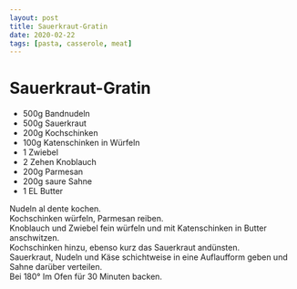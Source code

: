 ```yaml
---
layout: post
title: Sauerkraut-Gratin
date: 2020-02-22
tags: [pasta, casserole, meat]
---
```

# Sauerkraut-Gratin

- 500g Bandnudeln
- 500g Sauerkraut
- 200g Kochschinken
- 100g Katenschinken in Würfeln
- 1 Zwiebel
- 2 Zehen Knoblauch
- 200g Parmesan
- 200g saure Sahne
- 1 EL Butter

Nudeln al dente kochen.  
Kochschinken würfeln, Parmesan reiben.  
Knoblauch und Zwiebel fein würfeln und mit Katenschinken in Butter anschwitzen.  
Kochschinken hinzu, ebenso kurz das Sauerkraut andünsten.  
Sauerkraut, Nudeln und Käse schichtweise in eine Auflaufform geben und Sahne darüber verteilen.  
Bei 180° Im Ofen für 30 Minuten backen.  
